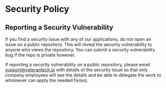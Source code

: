 # Security Policy

## Reporting a Security Vulnerability

If you find a security issue with any of our applications, do not open an issue 
on a public repository. This will reveal the security vulnerability to anyone who views 
the repository. You can submit a security vulnerability bug if the repo is private however.

If reporting a security vulnerability on a public repository, please email support@veterantech.io
with details of the security issue so that only company employees will see 
the details and be able to delegate the work to whomever can apply the needed fix(es). 
